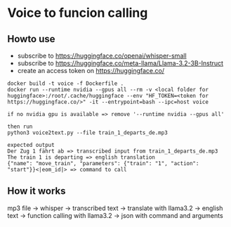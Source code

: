 # Voice to funcion calling

## Howto use

 - subscribe to https://huggingface.co/openai/whisper-small
 - subscribe to https://huggingface.co/meta-llama/Llama-3.2-3B-Instruct
 - create an access token on https://huggingface.co/

```
docker build -t voice -f Dockerfile .
docker run --runtime nvidia --gpus all --rm -v <local folder for huggingface>:/root/.cache/huggingface --env "HF_TOKEN=<token for https://huggingface.co/>" -it --entrypoint=bash --ipc=host voice

if no nvidia gpu is available => remove '--runtime nvidia --gpus all'

then run
python3 voice2text.py --file train_1_departs_de.mp3

expected output
Der Zug 1 fährt ab => transcribed input from train_1_departs_de.mp3
The train 1 is departing => english translation
{"name": "move_train", "parameters": {"train": "1", "action": "start"}}<|eom_id|> => command to call

```

## How it works

mp3 file -> whisper -> transcribed text -> translate with llama3.2 -> english text -> function calling with llama3.2 -> json with command and arguments
